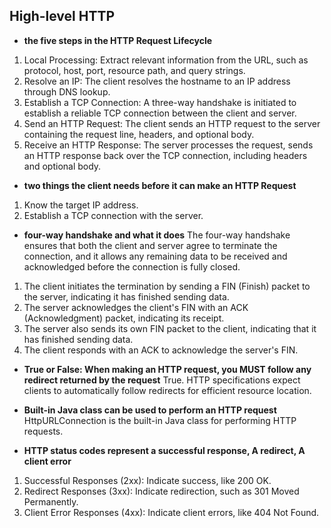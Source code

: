## High-level HTTP
- **the five steps in the HTTP Request Lifecycle**
1. Local Processing: Extract relevant information from the URL, such as protocol, host, port, resource path, and query strings.
2. Resolve an IP: The client resolves the hostname to an IP address through DNS lookup.
3. Establish a TCP Connection: A three-way handshake is initiated to establish a reliable TCP connection between the client and server.
4. Send an HTTP Request: The client sends an HTTP request to the server containing the request line, headers, and optional body.
5. Receive an HTTP Response: The server processes the request, sends an HTTP response back over the TCP connection, including headers and optional body.

- **two things the client needs before it can make an HTTP Request**
1. Know the target IP address. 
2. Establish a TCP connection with the server.

- **four-way handshake and what it does**
The four-way handshake ensures that both the client and server agree to terminate the connection, and it allows any remaining data to be received and acknowledged before the connection is fully closed.
1. The client initiates the termination by sending a FIN (Finish) packet to the server, indicating it has finished sending data.
2. The server acknowledges the client's FIN with an ACK (Acknowledgment) packet, indicating its receipt.
3. The server also sends its own FIN packet to the client, indicating that it has finished sending data.
4. The client responds with an ACK to acknowledge the server's FIN.

- **True or False: When making an HTTP request, you MUST follow any redirect returned by the request**
True. HTTP specifications expect clients to automatically follow redirects for efficient resource location.

- **Built-in Java class can be used to perform an HTTP request**
HttpURLConnection is the built-in Java class for performing HTTP requests.

- **HTTP status codes represent a successful response, A redirect, A client error**
1. Successful Responses (2xx): Indicate success, like 200 OK.
2. Redirect Responses (3xx): Indicate redirection, such as 301 Moved Permanently.
3. Client Error Responses (4xx): Indicate client errors, like 404 Not Found.